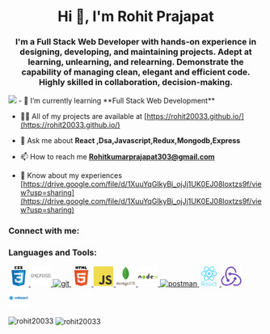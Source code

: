 <h1 align="center">Hi 👋, I'm Rohit Prajapat</h1>
<h3 align="center">I'm a Full Stack Web Developer with hands-on experience in designing, developing, and maintaining projects. Adept at learning, unlearning, and relearning. Demonstrate the capability of managing clean, elegant and efficient code. Highly skilled in collaboration, decision-making.</h3>
<image src="https://cdn.dribbble.com/users/1162077/screenshots/3848914/programmer.gif"/>
- 🌱 I’m currently learning **Full Stack Web Development**

- 👨‍💻 All of my projects are available at [https://rohit20033.github.io/](https://rohit20033.github.io/)

- 💬 Ask me about **React ,Dsa,Javascript,Redux,Mongodb,Express**

- 📫 How to reach me **Rohitkumarprajapat303@gmail.com**

- 📄 Know about my experiences [https://drive.google.com/file/d/1XuuYqGIkyBi_ojJj1UK0EJ08loxtzs9f/view?usp=sharing](https://drive.google.com/file/d/1XuuYqGIkyBi_ojJj1UK0EJ08loxtzs9f/view?usp=sharing)

<h3 align="left">Connect with me:</h3>
<p align="left">
</p>

<h3 align="left">Languages and Tools:</h3>
<p align="left"> <a href="https://www.w3schools.com/css/" target="_blank" rel="noreferrer"> <img src="https://raw.githubusercontent.com/devicons/devicon/master/icons/css3/css3-original-wordmark.svg" alt="css3" width="40" height="40"/> </a> <a href="https://expressjs.com" target="_blank" rel="noreferrer"> <img src="https://raw.githubusercontent.com/devicons/devicon/master/icons/express/express-original-wordmark.svg" alt="express" width="40" height="40"/> </a> <a href="https://git-scm.com/" target="_blank" rel="noreferrer"> <img src="https://www.vectorlogo.zone/logos/git-scm/git-scm-icon.svg" alt="git" width="40" height="40"/> </a> <a href="https://www.w3.org/html/" target="_blank" rel="noreferrer"> <img src="https://raw.githubusercontent.com/devicons/devicon/master/icons/html5/html5-original-wordmark.svg" alt="html5" width="40" height="40"/> </a> <a href="https://developer.mozilla.org/en-US/docs/Web/JavaScript" target="_blank" rel="noreferrer"> <img src="https://raw.githubusercontent.com/devicons/devicon/master/icons/javascript/javascript-original.svg" alt="javascript" width="40" height="40"/> </a> <a href="https://www.mongodb.com/" target="_blank" rel="noreferrer"> <img src="https://raw.githubusercontent.com/devicons/devicon/master/icons/mongodb/mongodb-original-wordmark.svg" alt="mongodb" width="40" height="40"/> </a> <a href="https://nodejs.org" target="_blank" rel="noreferrer"> <img src="https://raw.githubusercontent.com/devicons/devicon/master/icons/nodejs/nodejs-original-wordmark.svg" alt="nodejs" width="40" height="40"/> </a> <a href="https://postman.com" target="_blank" rel="noreferrer"> <img src="https://www.vectorlogo.zone/logos/getpostman/getpostman-icon.svg" alt="postman" width="40" height="40"/> </a> <a href="https://reactjs.org/" target="_blank" rel="noreferrer"> <img src="https://raw.githubusercontent.com/devicons/devicon/master/icons/react/react-original-wordmark.svg" alt="react" width="40" height="40"/> </a> <a href="https://redux.js.org" target="_blank" rel="noreferrer"> <img src="https://raw.githubusercontent.com/devicons/devicon/master/icons/redux/redux-original.svg" alt="redux" width="40" height="40"/> </a> <a href="https://webpack.js.org" target="_blank" rel="noreferrer"> <img src="https://raw.githubusercontent.com/devicons/devicon/d00d0969292a6569d45b06d3f350f463a0107b0d/icons/webpack/webpack-original-wordmark.svg" alt="webpack" width="40" height="40"/> </a> </p>

<p><img align="left" src="https://github-readme-stats.vercel.app/api/top-langs?username=rohit20033&show_icons=true&locale=en&layout=compact" alt="rohit20033" /></p>

<p>&nbsp;<img align="center" src="https://github-readme-stats.vercel.app/api?username=rohit20033&show_icons=true&locale=en" alt="rohit20033" /></p>

